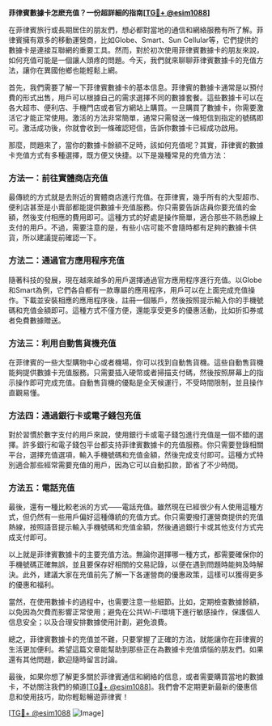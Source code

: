 **菲律賓數據卡怎麽充值？一份超詳細的指南[[TG💪+ @esim1088](https://t.me/s/esim1088)]**

在菲律賓旅行或長期居住的朋友們，想必都對當地的通信和網絡服務有所了解。菲律賓擁有眾多的移動運營商，比如Globe、Smart、Sun Cellular等，它們提供的數據卡是連接互聯網的重要工具。然而，對於初次使用菲律賓數據卡的朋友來說，如何充值可能是一個讓人頭疼的問題。今天，我們就來聊聊菲律賓數據卡的充值方法，讓你在異國他鄉也能輕鬆上網。

首先，我們需要了解一下菲律賓數據卡的基本信息。菲律賓的數據卡通常是以預付費的形式出售，用戶可以根據自己的需求選擇不同的數據套餐。這些數據卡可以在各大超市、便利店、手機門店或者官方網站上購買。一旦購買了數據卡，你需要激活它才能正常使用。激活的方法非常簡單，通常只需發送一條短信到指定的號碼即可。激活成功後，你就會收到一條確認短信，告訴你數據卡已經成功啟用。

那麼，問題來了，當你的數據卡餘額不足時，該如何充值呢？其實，菲律賓的數據卡充值方式有多種選擇，既方便又快捷。以下是幾種常見的充值方法：

### 方法一：前往實體商店充值

最傳統的方式就是去附近的實體商店進行充值。在菲律賓，幾乎所有的大型超市、便利店甚至是小賣部都能提供數據卡充值服務。你只需要告訴店員你要充值的金額，然後支付相應的費用即可。這種方式的好處是操作簡單，適合那些不熟悉線上支付的用戶。不過，需要注意的是，有些小店可能不會隨時都有足夠的數據卡供貨，所以建議提前確認一下。

### 方法二：通過官方應用程序充值

隨著科技的發展，現在越來越多的用戶選擇通過官方應用程序進行充值。以Globe和Smart為例，它們各自都有一款專屬的應用程序，用戶可以在上面完成充值操作。下載並安裝相應的應用程序後，註冊一個賬戶，然後按照提示輸入你的手機號碼和充值金額即可。這種方式不僅方便，還能享受更多的優惠活動，比如折扣券或者免費數據贈送。

### 方法三：利用自動售貨機充值

在菲律賓的一些大型購物中心或者機場，你可以找到自動售貨機。這些自動售貨機能夠提供數據卡充值服務。只需要插入硬幣或者掃描支付碼，然後按照屏幕上的指示操作即可完成充值。自動售貨機的優點是全天候運行，不受時間限制，並且操作直觀易懂。

### 方法四：通過銀行卡或電子錢包充值

對於習慣於數字支付的用戶來說，使用銀行卡或電子錢包進行充值是一個不錯的選擇。許多銀行和電子錢包平台都支持菲律賓數據卡的充值服務。你只需要登錄相關平台，選擇充值選項，輸入手機號碼和充值金額，然後完成支付即可。這種方式特別適合那些經常需要充值的用戶，因為它可以自動扣款，節省了不少時間。

### 方法五：電話充值

最後，還有一種比較老派的方式——電話充值。雖然現在已經很少有人使用這種方式，但仍然有一些用戶偏好這種傳統的充值方式。你只需要撥打運營商提供的充值熱線，按照語音提示輸入手機號碼和充值金額，然後通過銀行卡或其他支付方式完成支付即可。

以上就是菲律賓數據卡的主要充值方法。無論你選擇哪一種方式，都需要確保你的手機號碼正確無誤，並且要保存好相關的交易記錄，以便在遇到問題時能夠及時解決。此外，建議大家在充值前先了解一下各運營商的優惠政策，這樣可以獲得更多的優惠和福利。

當然，在使用數據卡的過程中，也需要注意一些細節。比如，定期檢查數據餘額，以免因為欠費而影響正常使用；避免在公共Wi-Fi環境下進行敏感操作，保護個人信息安全；以及合理安排數據使用計劃，避免浪費。

總之，菲律賓數據卡的充值並不難，只要掌握了正確的方法，就能讓你在菲律賓的生活更加便利。希望這篇文章能幫助到那些正在為數據卡充值煩惱的朋友們。如果還有其他問題，歡迎隨時留言討論。

最後，如果你想了解更多關於菲律賓通信和網絡的信息，或者需要購買當地的數據卡，不妨關注我們的頻道[[TG💪+ @esim1088](https://t.me/s/esim1088)]。我們會不定期更新最新的優惠信息和使用技巧，助你輕鬆暢遊菲律賓！

[[TG💪+ @esim1088](https://t.me/s/esim1088) ![Image](https://i.postimg.cc/4NQfJmqS/Snipaste-2025-05-13-00-14-12.png)]